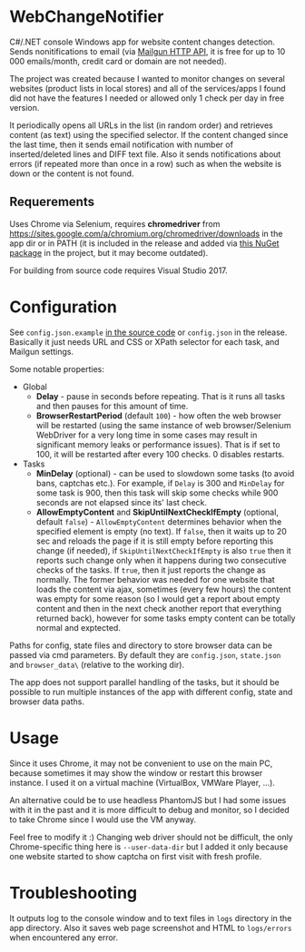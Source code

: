 # WebChangeNotifier

C#/.NET console Windows app for website content changes detection. Sends nonitifications to email (via [Mailgun HTTP API](https://www.mailgun.com), it is free for up to 10 000 emails/month, credit card or domain are not needed).

The project was created because I wanted to monitor changes on several websites (product lists in local stores) and all of the services/apps I found did not have the features I needed or allowed only 1 check per day in free version.

It periodically opens all URLs in the list (in random order) and retrieves content (as text) using the specified selector. If the content changed since the last time, then it sends email notification with number of inserted/deleted lines and DIFF text file. Also it sends notifications about errors (if repeated more than once in a row) such as when the website is down or the content is not found.

## Requerements

Uses Chrome via Selenium, requires **chromedriver** from https://sites.google.com/a/chromium.org/chromedriver/downloads in the app dir or in PATH (it is included in the release and added via [this NuGet package](https://github.com/AlexP11223/nupkg-selenium-webdrivers) in the project, but it may become outdated).

For building from source code requires Visual Studio 2017.

# Configuration

See `config.json.example` [in the source code](WebChangeNotifier/config.json.example) or `config.json` in the release. Basically it just needs URL and CSS or XPath selector for each task, and Mailgun settings. 

Some notable properties:

- Global
  - **Delay** - pause in seconds before repeating. That is it runs all tasks and then pauses for this amount of time.
  - **BrowserRestartPeriod** (default `100`) - how often the web browser will be restarted (using the same instance of web browser/Selenium WebDriver for a very long time in some cases may result in significant memory leaks or performance issues). That is if set to 100, it will be restarted after every 100 checks. 0 disables restarts.
- Tasks
  - **MinDelay** (optional) - can be used to slowdown some tasks (to avoid bans, captchas etc.). For example, if `Delay` is 300 and `MinDelay` for some task is 900, then this task will skip some checks while 900 seconds are not elapsed since its' last check.
  - **AllowEmptyContent** and **SkipUntilNextCheckIfEmpty** (optional, default `false`) - `AllowEmptyContent` determines behavior when the specified element is empty (no text). If `false`, then it waits up to 20 sec and reloads the page if it is still empty before reporting this change (if needed), if `SkipUntilNextCheckIfEmpty` is also `true` then it reports such change only when it happens during two consecutive checks of the tasks. If `true`, then it just reports the change as normally.
The former behavior was needed for one website that loads the content via ajax, sometimes (every few hours) the content was empty for some reason (so I would get a report about empty content and then in the next check another report that everything returned back), however for some tasks empty content can be totally normal and exptected. 

Paths for config, state files and directory to store browser data can be passed via cmd parameters. By default they are `config.json`, `state.json` and `browser_data\` (relative to the working dir).

The app does not support parallel handling of the tasks, but it should be possible to run multiple instances of the app with different config, state and browser data paths.

# Usage

Since it uses Chrome, it may not be convenient to use on the main PC, because sometimes it may show the window or restart this browser instance. I used it on a virtual machine (VirtualBox, VMWare Player, ...).

An alternative could be to use headless PhantomJS but I had some issues with it in the past and it is more difficult to debug and monitor, so I decided to take Chrome since I would use the VM anyway. 

Feel free to modify it :) Changing web driver should not be difficult, the only Chrome-specific thing here is `--user-data-dir` but I added it only because one website started to show captcha on first visit with fresh profile.

# Troubleshooting

It outputs log to the console window and to text files in `logs` directory in the app directory. Also it saves web page screenshot and HTML to `logs/errors` when encountered any error.
